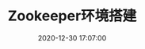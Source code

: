 ---
title: Zookeeper环境搭建
tags:
  - Zookeeper
categories:
  - Zookeeper
cover: 'http://img.jacian.com/note/img/20210524201258.jpg'
date: 2020-12-30 17:07:00
---